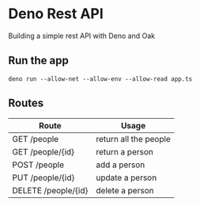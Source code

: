# Deno Rest API

Building a simple rest API with Deno and Oak

## Run the app
```
deno run --allow-net --allow-env --allow-read app.ts
```

## Routes

| Route                |   Usage                    |
| -------------------- | ---------------------------|
| GET /people	       | return all the people      |
| GET /people/{id}     | return a person            |
| POST /people         | add a person               |
| PUT /people/{id}	   | update a person            |
| DELETE /people/{id}  | delete a person            |
